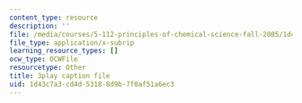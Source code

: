 ```yaml
---
content_type: resource
description: ''
file: /media/courses/5-112-principles-of-chemical-science-fall-2005/1d43c7a3cd4d53188d9b7f0af51a6ec3_hjFnG8m6mCc.vtt
file_type: application/x-subrip
learning_resource_types: []
ocw_type: OCWFile
resourcetype: Other
title: 3play caption file
uid: 1d43c7a3-cd4d-5318-8d9b-7f0af51a6ec3
---
```

